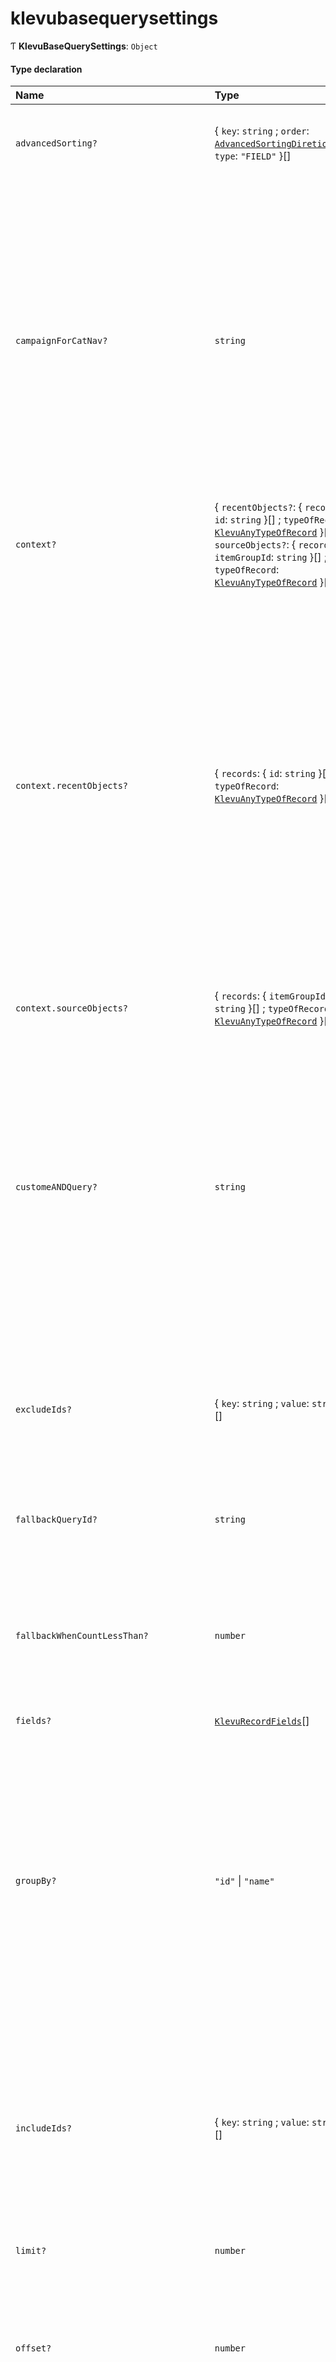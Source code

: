 # klevubasequerysettings
      
Ƭ **KlevuBaseQuerySettings**: `Object`

#### Type declaration

| Name | Type | Description |
| :------ | :------ | :------ |
| `advancedSorting?` | { `key`: `string` ; `order`: [`AdvancedSortingDiretion`](enums/AdvancedSortingDiretion.md) ; `type`: ``"FIELD"``  }[] | If sort has been set to ADVANCED_SORT then following object is used to define sorting |
| `campaignForCatNav?` | `string` | In KMC the user is able to create campaigns for collections; which are specific rules that are tied to a start and end date. This allows a user to create rules that assist in promoting or demoting products during a sale, event, season, etc. This parameter allows a user to pass in the ID of a campaign into a search.  The implementation can be handled any way the user chooses: URL paramters, cookie, localStorage, session, DB, etc. |
| `context?` | { `recentObjects?`: { `records`: { `id`: `string`  }[] ; `typeOfRecord`: [`KlevuAnyTypeOfRecord`](klevuanytypeofrecord.md)  }[] ; `sourceObjects?`: { `records`: { `itemGroupId`: `string`  }[] ; `typeOfRecord`: [`KlevuAnyTypeOfRecord`](klevuanytypeofrecord.md)  }[]  } | - |
| `context.recentObjects?` | { `records`: { `id`: `string`  }[] ; `typeOfRecord`: [`KlevuAnyTypeOfRecord`](klevuanytypeofrecord.md)  }[] | @TODO: Rewrite this doc. Describe how personalisation works  Use this object to specify the records (e.g. products, categories, etc.) that were recently interacted with by a customer.  Please only specify one recentObject object per record type, one for all KLEVU_PRODUCT entries, another for all KLEVU_CMS pages visited, etc.  Each recentObject object may contain multiple record objects (e.g. 5 recently viewed products). The most recently clicked record should be the first element in the array. |
| `context.sourceObjects?` | { `records`: { `itemGroupId`: `string`  }[] ; `typeOfRecord`: [`KlevuAnyTypeOfRecord`](klevuanytypeofrecord.md)  }[] | Used with visually similar recommendation search |
| `customeANDQuery?` | `string` | The custom query you would like to fire, which Klevu automatically converts into an appropriate query to be included with the request. Use a - character before the parenthesis to exclude records matching the contained condition.  This is advanced usage of our API and you may need some help with building these queries, so when you need support please reach out to us via the Community Forum. |
| `excludeIds?` | { `key`: `string` ; `value`: `string`  }[] | Use this field to exclude certain records from the search results. You can specify a record id to control this at variant level, or an itemGroupId to control this at compound level. |
| `fallbackQueryId?` | `string` | The ID of another query which should be fired if the current query yields too few results. |
| `fallbackWhenCountLessThan?` | `number` | Use this parameter to specify the criteria for when a fallback query will be fired. For example, if you would like a fallback query to fire when you have two results or less, specify a value of '3'. |
| `fields?` | [`KlevuRecordFields`](klevurecordfields.md)[] |  |
| `groupBy?` | ``"id"`` \| ``"name"`` | The groupBy parameter takes the name of a field indexed in the Klevu Search backend and ensures that there is only one record for each unique value of this field in the search results.  By default, the groupBy operation is performed on the itemGroupId field. When querying for KLEVU_CATEGORY or KLEVU_CMS records, it is recommended to use name as the groupBy parameter value. |
| `includeIds?` | { `key`: `string` ; `value`: `string`  }[] | Specify any records which should be included with the results, even if the Klevu search query did not match them. You can specify a record id to control this at variant level, or a itemGroupId to control this at compound item level. |
| `limit?` | `number` | Specify the number of record you would like to display per page. |
| `offset?` | `number` | Specify the index at which to start counting the number of results from.  The index of the first record in a result set is 0. Thus, if you want to start from the 6th result, use an offset of 5. |
| `personalisation?` | { `enablePersonalisation`: ``true`` ; `fields?`: [`KlevuRecordFields`](klevurecordfields.md)[]  } | When a customer enters a physical shop, they may express their preferences to an in-store assistant by highlighting the colours they like, the brands they prefer and what they have purchased before.  The in-store assistant would then use this information to show the customer products they are most likely interested in first, before showing them any others that still may be suitable.  Klevu A.I. is your online assistant.  This personalisation can be provided in two ways:  including some information about the customer's browsing history with each request defining your own boosting rules based on information you already know about the customer You can read more about how this works in our [Personalisation Guide](https://help.klevu.com/support/solutions/articles/5000871361-do-you-offer-apis-for-personalisation-). |
| `personalisation.enablePersonalisation` | ``true`` | This must be set to 'true' for enabling personalisation on a particular request. If set to 'false', the recent objects within the context object will be ignored |
| `personalisation.fields?` | [`KlevuRecordFields`](klevurecordfields.md)[] | This is an optional field. By default, Klevu will analyse all attributes of the records the customer has interacted with, in order to determine the common patterns. If you prefer to focus on particular aspects, for example brand or price, specify those attributes within this object. |
| `priceFieldSuffix?` | `string` | If you have multiple currency support enabled for your store, this parameter can be used to retrieve prices for a specific currency. For example, if the data you have indexed with Klevu includes prices for a base currency GBP and an additional currency USD, a value of 'GBP' or 'USD' here will display the relevant currency values for your records. |
| `query?` | [`KlevuBaseQuerySettingsQuery`](klevubasequerysettingsquery.md) | - |
| `searchPrefs?` | [`KlevuSearchPreference`](enums/KlevuSearchPreference.md)[] | There are a number of preferences available for fine-tuning your queries.  For example you can control whether or not to allow fuzzy search for  spelling mistakes on a query by query basis. The available searchPrefs  are detailed below. |
| `sort?` | [`KlevuSearchSorting`](enums/KlevuSearchSorting.md) | The default sorting of results is RELEVANCE, which uses Klevu A.I. to determine the order. There are various other options available which you can provide to your customers as required. |
| `topIds?` | { `key`: `string` ; `value`: `string`  }[] | Specify any records which should always be displayed at the top of the result set. You can specify a record id to control this at variant level, or a itemGroupId to control this at compound item level.  Note that this is only applicable when the sort order is by 'RELEVANCE'. |
| `typeOfRecords?` | [`KlevuAnyTypeOfRecord`](klevuanytypeofrecord.md)[] | In addition to Products, Categories and CMS Pages, Klevu APIv2 allows you to search for custom entities.  For example if you want to display results for recipes, articles or physical stores within your search you can do so by utilising the typeOfRecords parameter. |
| `typeOfSearch?` | [`KlevuTypeOfSearch`](enums/KlevuTypeOfSearch.md) | The typeOfSearch parameter defines the behaviour when identifying matches  for a searched term. For example, whether all or just one of the entered  words must be matched, whether to allow spelling mistakes, etc. |
| `visibilityGroupID?` | `string` | A common B2B requirement is different product visibility and prices based on a customer group. With Klevu APIv2 you can specify parameters to filter out products which a particular customer should not see, and also show them specific prices if they differ from the base price.  When specifying a value for priceFieldSuffix, the following fields in your response data will be replaced with the value indexed with Klevu for the corresponding currency and group:  price, salePrice, currency  When specifying a value for visibilityGroupID, any records that do not belong to that group will be excluded from the results.  In the example to the right, the same product is indexed with data for currencies 'GBP' and 'USD'. It's visibility is set to groups 'my_group_1' and 'my_group_3', but not 'my_group_2'. |

#### Defined in

[models/KlevuBaseQuerySettings.ts:6](https://github.com/klevultd/frontend-sdk/blob/1b37b18/packages/klevu-core/src/models/KlevuBaseQuerySettings.ts#L6)

